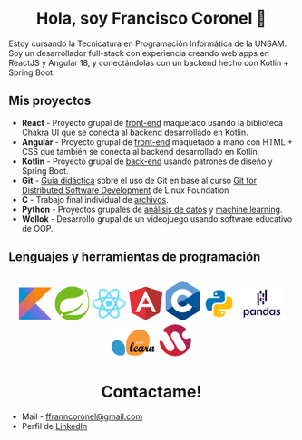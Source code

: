 <h1 align=center>Hola, soy Francisco Coronel 👋</h1>
Estoy cursando la Tecnicatura en Programación Informática de la UNSAM.<br/>Soy un desarrollador full-stack con experiencia creando web apps en ReactJS y Angular 18, y conectándolas con un backend hecho con Kotlin + Spring Boot.
<h2>Mis proyectos</h2>
<ul>
  <li><strong>React</strong> - Proyecto grupal de <a href="https://github.com/franncoronel/readapp-react">front-end</a> maquetado usando la biblioteca Chakra UI que se conecta al backend desarrollado en Kotlin.
  <li><strong>Angular</strong> - Proyecto grupal de <a href="https://github.com/franncoronel/readapp-angular">front-end</a> maquetado a mano con HTML + CSS que también se conecta al backend desarrollado en Kotlin.
  <li><strong>Kotlin</strong> - Proyecto grupal de <a href="https://github.com/franncoronel/readapp-backend"> back-end</a> usando patrones de diseño y Spring Boot.</li>
  <li><strong>Git</strong> - <a href="https://github.com/franncoronel/Curso_git">Guía didáctica</a> sobre el uso de Git en base al curso <a href="https://training.linuxfoundation.org/training/git-for-distributed-software-development-lfd109x/">Git for Distributed Software Development</a> de Linux Foundation
  <li><strong>C</strong> - Trabajo final individual de <a href="https://github.com/franncoronel/TP-Laboratorio-De-Computacion-2">archivos</a>.</li>
  <li><strong>Python</strong> - Proyectos grupales de <a href="https://github.com/franncoronel/TP-PandaS-Matematica-3">análisis de datos</a> y <a href="https://github.com/franncoronel/TP-NN-Matematica-3">machine learning</a>.</li>
  <li><strong>Wollok</strong> - Desarrollo grupal de un videojuego usando software educativo de OOP.</li>
  <!-- AGREGAR CUANDO ESTÉ TERMINADO <li>Desarrollo web - Portfolio</li> -->
</ul>
<h2>Lenguajes y herramientas de programación<h2>
<div align=center>
  <img src="assets/Kotlin.png" alt="Logo de Kotlin" height=60 width=60> <img src="assets/Spring.png" alt="Logo de Spring Boot" height=60 width=60> <img src="assets/React.png" alt="Logo de ReactJS" height=60 width=60> <img src="assets/angular.png" alt="Logo de Angular" height=60 width=60> <img src="assets/C_Logo.png" alt="Logo de C" height=70 width=60> <img src="assets/python.png" alt="Logo de Python" height=60 width=60> <img src="assets/pandas_logo.png" alt="Logo de la biblioteca Pandas" height=60 width=80> <img src="assets/pngegg.png" alt="Logo de la biblioteca SciKit Learn" height=60 width=80> <img src="assets/wollok.png" alt="Logo del software educativo Wollok" height=60 width=60>
</div>
<h1 align=center>Contactame!</h1>
<ul>
  <li>Mail - <a href="mailto:www.ffranncoronel@gmail.com">ffranncoronel@gmail.com</a></li>
  <li>Perfil de <a href="https://www.linkedin.com/in/coronelfrancisco/">LinkedIn</a></li>
</ul>
